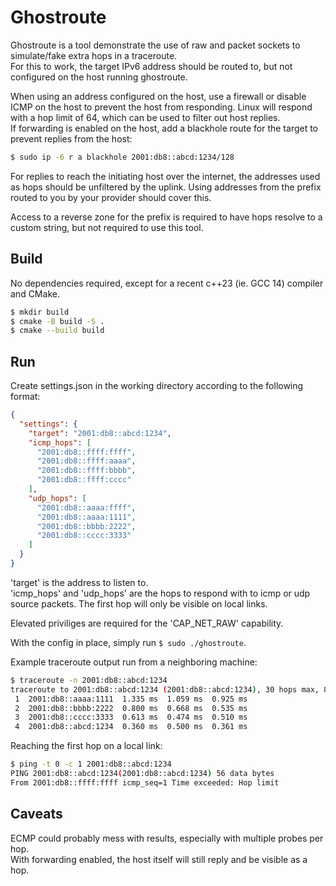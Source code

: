 # Ghostroute
Ghostroute is a tool demonstrate the use of raw and packet sockets to simulate/fake extra hops in a traceroute.  
For this to work, the target IPv6 address should be routed to, but not configured on the host running ghostroute.

When using an address configured on the host, use a firewall or disable ICMP on the host to prevent the host from responding. Linux will respond with a hop limit of 64, which can be used to filter out host replies.  
If forwarding is enabled on the host, add a blackhole route for the target to prevent replies from the host:
```sh
$ sudo ip -6 r a blackhole 2001:db8::abcd:1234/128
```
For replies to reach the initiating host over the internet, the addresses used as hops should be unfiltered by the uplink. Using addresses from the prefix routed to you by your provider should cover this.

Access to a reverse zone for the prefix is required to have hops resolve to a custom string, but not required to use this tool.

## Build
No dependencies required, except for a recent c++23 (ie. GCC 14) compiler and CMake.
```sh
$ mkdir build
$ cmake -B build -S .
$ cmake --build build
```

## Run
Create settings.json in the working directory according to the following format:
```json
{
  "settings": {
    "target": "2001:db8::abcd:1234",
    "icmp_hops": [
      "2001:db8::ffff:ffff",
      "2001:db8::ffff:aaaa",
      "2001:db8::ffff:bbbb",
      "2001:db8::ffff:cccc"
    ],
    "udp_hops": [
      "2001:db8::aaaa:ffff",
      "2001:db8::aaaa:1111",
      "2001:db8::bbbb:2222",
      "2001:db8::cccc:3333"
    ]
  }
}
```
'target' is the address to listen to.  
'icmp_hops' and 'udp_hops' are the hops to respond with to icmp or udp source packets. The first hop will only be visible on local links.

Elevated priviliges are required for the 'CAP_NET_RAW' capability.

With the config in place, simply run `$ sudo ./ghostroute`.

Example traceroute output run from a neighboring machine:
```sh
$ traceroute -n 2001:db8::abcd:1234
traceroute to 2001:db8::abcd:1234 (2001:db8::abcd:1234), 30 hops max, 80 byte packets
 1  2001:db8::aaaa:1111  1.335 ms  1.059 ms  0.925 ms
 2  2001:db8::bbbb:2222  0.800 ms  0.668 ms  0.535 ms
 3  2001:db8::cccc:3333  0.613 ms  0.474 ms  0.510 ms
 4  2001:db8::abcd:1234  0.360 ms  0.500 ms  0.361 ms
```
Reaching the first hop on a local link:
```sh
$ ping -t 0 -c 1 2001:db8::abcd:1234
PING 2001:db8::abcd:1234(2001:db8::abcd:1234) 56 data bytes
From 2001:db8::ffff:ffff icmp_seq=1 Time exceeded: Hop limit
```

## Caveats
ECMP could probably mess with results, especially with multiple probes per hop.  
With forwarding enabled, the host itself will still reply and be visible as a hop.